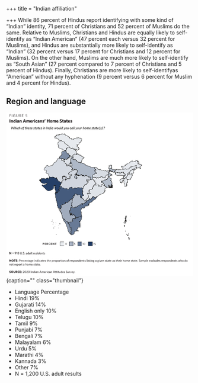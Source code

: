 +++
title = "Indian affiliation"

+++
While 86 percent of Hindus report identifying with some kind of “Indian” identity, 71 percent of Christians and 52 percent of Muslims do the same. Relative to Muslims, Christians and Hindus are equally likely to self-identify as “Indian American” (47 percent each versus 32 percent for Muslims), and Hindus are substantially more likely to self-identify as “Indian” (32 percent versus 17 percent for Christians and 12 percent for Muslims). On the other hand, Muslims are much more likely to self-identify as “South Asian” (27 percent compared to 7 percent of Christians and 5 percent of Hindus). Finally, Christians are more likely to self-identifyas “American” without any hyphenation (9 percent versus 6 percent for Muslim and 4 percent for Hindus).

## Region and language
![](../images/USA/home-states.png)
{caption="" class="thumbnail"}

- Language Percentage
- Hindi 19%
- Gujarati 14%
- English only 10%
- Telugu 10%
- Tamil 9%
- Punjabi 7%
- Bengali 7%
- Malayalam 6%
- Urdu 5%
- Marathi 4%
- Kannada 3%
- Other 7%
- N = 1,200 U.S. adult results
